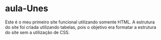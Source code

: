 # aula-Unes
Este é o meu primeiro site funcional utilizando somente HTML.
A estrutura do site foi criada utilizando tabelas, pois o objetivo era formatar a estrutura do site sem a utilização de CSS.
